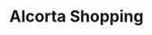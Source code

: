 ---
title: "Alcorta Shopping"
url: /ciudad-autonoma-de-buenos-aires/alcorta-shopping/
shop: centro comercial
---